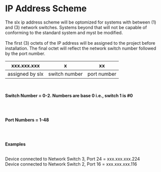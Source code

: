 # IP Address Scheme
The slx ip address scheme will be optomized for systems with between (1) and (3) network switches. Systems beyond that will not be capable of conforming to the standard system and myst be modified.
<br><br>
The first (3) octets of the IP address will be assigned to the project before installation. The final octet will reflect the network switch number followed by the port number.



| xxx.xxx.xxx     | x             | xx          |
|:---:            |:---:          |:---:        |
| assigned by slx | switch number | port number |

<br>

**Switch Number = 0-2. Numbers are base 0 i.e., switch 1 is #0**

<br><br>

**Port Numbers = 1-48**

<br><br>

**Examples**

<br>
Device connected to Network Switch 3, Port 24 = xxx.xxx.xxx.224
<br>
Device connected to Network Switch 2, Port 16 = xxx.xxx.xxx.116

